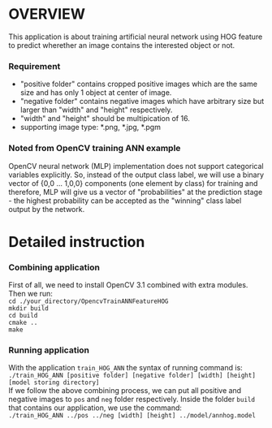 # OVERVIEW
This application is about training artificial neural network using HOG feature to predict wherether an image contains the interested object or not.

### Requirement
- "positive folder" contains cropped positive images which are the same size and has only 1 object at center of image.
- "negative folder" contains negative images which have arbitrary size but larger than "width" and "height" respectively.
- "width" and "height" should be multipication of 16.
- supporting image type: *.png, *.jpg, *.pgm

### Noted from OpenCV training ANN example 
OpenCV neural network (MLP) implementation does not support categorical variables explicitly. So, instead of the output class label, we will use a binary vector of {0,0 ... 1,0,0} components (one element by class) for training and therefore, MLP will give us a vector of "probabilities" at the prediction stage - the highest probability can be accepted as the "winning" class label output by the network.

# Detailed instruction
### Combining application
First of all, we need to install OpenCV 3.1 combined with extra modules. Then we run: </br> 
`cd ./your_directory/OpencvTrainANNFeatureHOG` </br>
`mkdir build` </br>
`cd build` </br>
`cmake ..` </br>
`make` </br>

### Running application
With the application `train_HOG_ANN` the syntax of running command is: </br>
`./train_HOG_ANN [positive folder] [negative folder] [width] [height] [model storing directory]` </br>
If we follow the above combining process, we can put all positive and negative images to `pos` and `neg` folder respectively. Inside the folder `build` that contains our application, we use the command:</br>
`./train_HOG_ANN ../pos ../neg [width] [height] ../model/annhog.model`


